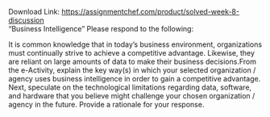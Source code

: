 Download Link: https://assignmentchef.com/product/solved-week-8-discussion
<br>
“Business Intelligence” Please respond to the following:

It is common knowledge that in today’s business environment, organizations must continually strive to achieve a competitive advantage. Likewise, they are reliant on large amounts of data to make their business decisions.From the e-Activity, explain the key way(s) in which your selected organization / agency uses business intelligence in order to gain a competitive advantage. Next, speculate on the technological limitations regarding data, software, and hardware that you believe might challenge your chosen organization / agency in the future. Provide a rationale for your response.